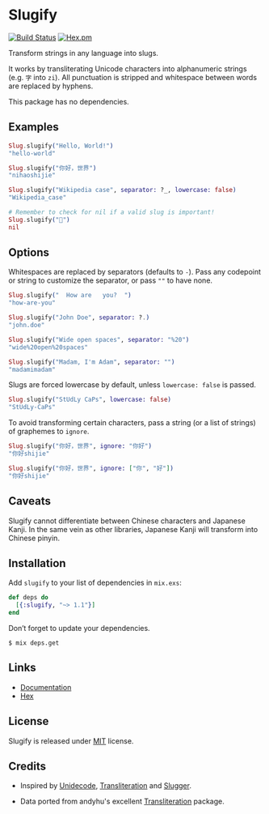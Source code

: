 # Slugify

[![Build Status](https://travis-ci.org/jayjun/slugify.svg?branch=master)](https://travis-ci.org/jayjun/slugify)
[![Hex.pm](https://img.shields.io/hexpm/v/slugify.svg)](https://hex.pm/packages/slugify)

Transform strings in any language into slugs.

It works by transliterating Unicode characters into alphanumeric strings (e.g.
`字` into `zi`). All punctuation is stripped and whitespace between words are
replaced by hyphens.

This package has no dependencies.

## Examples

```elixir
Slug.slugify("Hello, World!")
"hello-world"

Slug.slugify("你好，世界")
"nihaoshijie"

Slug.slugify("Wikipedia case", separator: ?_, lowercase: false)
"Wikipedia_case"

# Remember to check for nil if a valid slug is important!
Slug.slugify("🙅‍")
nil
```

## Options

Whitespaces are replaced by separators (defaults to `-`). Pass any codepoint or
string to customize the separator, or pass `""` to have none.

```elixir
Slug.slugify("  How are   you?  ")
"how-are-you"

Slug.slugify("John Doe", separator: ?.)
"john.doe"

Slug.slugify("Wide open spaces", separator: "%20")
"wide%20open%20spaces"

Slug.slugify("Madam, I'm Adam", separator: "")
"madamimadam"
```

Slugs are forced lowercase by default, unless `lowercase: false` is passed.

```elixir
Slug.slugify("StUdLy CaPs", lowercase: false)
"StUdLy-CaPs"
```

To avoid transforming certain characters, pass a string (or a list of strings)
of graphemes to `ignore`.

```elixir
Slug.slugify("你好，世界", ignore: "你好")
"你好shijie"

Slug.slugify("你好，世界", ignore: ["你", "好"])
"你好shijie"
```

## Caveats

Slugify cannot differentiate between Chinese characters and Japanese Kanji.
In the same vein as other libraries, Japanese Kanji will transform into Chinese
pinyin.

## Installation

Add `slugify` to your list of dependencies in `mix.exs`:

```elixir
def deps do
  [{:slugify, "~> 1.1"}]
end
```

Don’t forget to update your dependencies.

```
$ mix deps.get
```

## Links

* [Documentation][2]
* [Hex][3]

## License

Slugify is released under [MIT][4] license.

## Credits

* Inspired by [Unidecode][5], [Transliteration][6] and [Slugger][7].

* Data ported from andyhu's excellent [Transliteration][6] package.


[1]: https://www.ietf.org/rfc/rfc3986.txt

[2]: https://hexdocs.pm/slugify/Slug.html

[3]: https://hex.pm/packages/slugify

[4]: https://github.com/jayjun/slugify/blob/master/LICENSE

[5]: http://search.cpan.org/~sburke/Text-Unidecode-1.30/lib/Text/Unidecode.pm

[6]: https://github.com/andyhu/transliteration

[7]: https://github.com/h4cc/slugger
